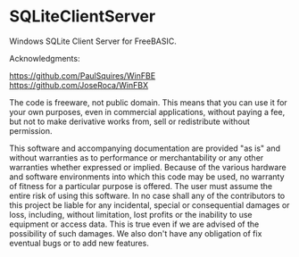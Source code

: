 # SQLiteClientServer
Windows SQLite Client Server for FreeBASIC.

Acknowledgments:

https://github.com/PaulSquires/WinFBE
https://github.com/JoseRoca/WinFBX

The code is freeware, not public domain. This means that you can use it for your own purposes, even in commercial applications, without paying a fee, but not to make derivative works from, sell or redistribute without permission.

This software and accompanying documentation are provided "as is" and without warranties as to performance or merchantability or any other warranties whether expressed or implied. Because of the various hardware and software environments into which this code may be used, no warranty of fitness for a particular purpose is offered. The user must assume the entire risk of using this software. In no case shall any of the contributors to this project be liable for any incidental, special or consequential damages or loss, including, without limitation, lost profits or the inability to use equipment or access data. This is true even if we are advised of the possibility of such damages. We also don't have any obligation of fix eventual bugs or to add new features.
